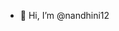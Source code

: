 - 👋 Hi, I’m @nandhini12


<!---
nandhini12/nandhini12 is a ✨ special ✨ repository because its `README.md` (this file) appears on your GitHub profile.
You can click the Preview link to take a look at your changes.
--->

